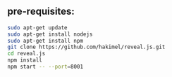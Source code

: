 <!---
 Copyright (c) 2018 vargaconsulting, Toronto,ON Canada
 Author: Varga, Steven <steven@vargaconsulting.ca>
--->


pre-requisites:
----------------
```bash
sudo apt-get update
sudo apt-get install nodejs
sudo apt-get install npm
git clone https://github.com/hakimel/reveal.js.git
cd reveal.js
npm install
npm start -- --port=8001

```


